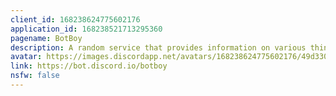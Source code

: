 ```yaml
---
client_id: 168238624775602176
application_id: 168238521713295360
pagename: BotBoy
description: A random service that provides information on various things
avatar: https://images.discordapp.net/avatars/168238624775602176/49d33043901ac93ef15e144d2713bc32.png
link: https://bot.discord.io/botboy
nsfw: false
---
```

